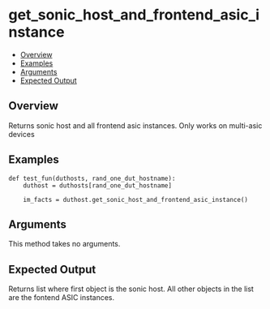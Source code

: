 # get_sonic_host_and_frontend_asic_instance

- [Overview](#overview)
- [Examples](#examples)
- [Arguments](#arguments)
- [Expected Output](#expected-output)

## Overview
Returns sonic host and all frontend asic instances. Only works on multi-asic devices

## Examples
```
def test_fun(duthosts, rand_one_dut_hostname):
    duthost = duthosts[rand_one_dut_hostname]

    im_facts = duthost.get_sonic_host_and_frontend_asic_instance()
```

## Arguments
This method takes no arguments.

## Expected Output
Returns list where first object is the sonic host. All other objects in the list are the fontend ASIC instances.